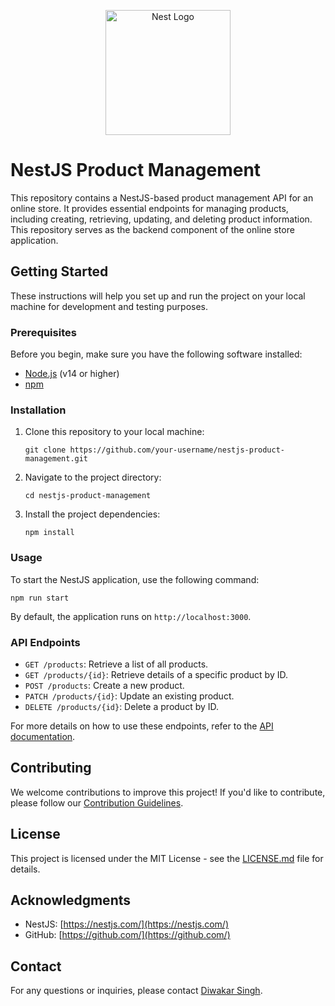 <p align="center">
  <a href="http://nestjs.com/" target="blank"><img src="https://nestjs.com/img/logo-small.svg" width="200" alt="Nest Logo" /></a>
</p>





# NestJS Product Management

This repository contains a NestJS-based product management API for an online store. It provides essential endpoints for managing products, including creating, retrieving, updating, and deleting product information. This repository serves as the backend component of the online store application.

## Getting Started

These instructions will help you set up and run the project on your local machine for development and testing purposes. 

### Prerequisites

Before you begin, make sure you have the following software installed:

- [Node.js](https://nodejs.org/) (v14 or higher)
- [npm](https://www.npmjs.com/)

### Installation

1. Clone this repository to your local machine:

   ```shell
   git clone https://github.com/your-username/nestjs-product-management.git
   ```

2. Navigate to the project directory:

   ```shell
   cd nestjs-product-management
   ```

3. Install the project dependencies:

   ```shell
   npm install
   ```

### Usage

To start the NestJS application, use the following command:

```shell
npm run start
```

By default, the application runs on `http://localhost:3000`.

### API Endpoints

- `GET /products`: Retrieve a list of all products.
- `GET /products/{id}`: Retrieve details of a specific product by ID.
- `POST /products`: Create a new product.
- `PATCH /products/{id}`: Update an existing product.
- `DELETE /products/{id}`: Delete a product by ID.

For more details on how to use these endpoints, refer to the [API documentation](docs/API.md).

## Contributing

We welcome contributions to improve this project! If you'd like to contribute, please follow our [Contribution Guidelines](CONTRIBUTING.md).

## License

This project is licensed under the MIT License - see the [LICENSE.md](LICENSE.md) file for details.

## Acknowledgments

- NestJS: [https://nestjs.com/](https://nestjs.com/)
- GitHub: [https://github.com/](https://github.com/)

## Contact

For any questions or inquiries, please contact [Diwakar Singh](diwkr14@gmail.com).




